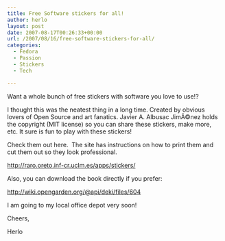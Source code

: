 ```yaml
---
title: Free Software stickers for all!
author: herlo
layout: post
date: 2007-08-17T00:26:33+00:00
url: /2007/08/16/free-software-stickers-for-all/
categories:
  - Fedora
  - Passion
  - Stickers
  - Tech

---
```

Want a whole bunch of free stickers with software you love to use!?

I thought this was the neatest thing in a long time. Created by obvious lovers of Open Source and art fanatics. Javier A. Albusac JimÃ©nez holds the copyright (MIT license) so you can share these stickers, make more, etc. It sure is fun to play with these stickers!

Check them out here.  The site has instructions on how to print them and cut them out so they look professional.

<a href="http://raro.oreto.inf-cr.uclm.es/apps/stickers/" target="_blank">http://raro.oreto.inf-cr.uclm.es/apps/stickers/</a>

Also, you can download the book directly if you prefer:

<http://wiki.opengarden.org/@api/deki/files/604>

I am going to my local office depot very soon!

Cheers,

Herlo